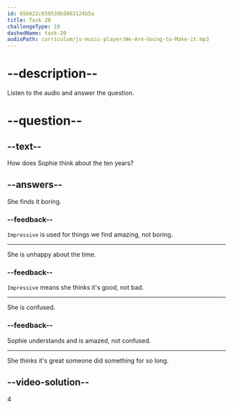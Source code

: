 ```yaml
---
id: 65b622c659539b5863124b5a
title: Task 20
challengeType: 19
dashedName: task-20
audioPath: curriculum/js-music-player/We-Are-Going-to-Make-it.mp3
---
```


<!--
AUDIO REFERENCE: 
Bob: She's been working with tech companies for about ten years.
Sophie: Ten years? That's impressive!
-->

# --description--

Listen to the audio and answer the question.

# --question--

## --text--

How does Sophie think about the ten years?

## --answers--

She finds it boring.

### --feedback--

`Impressive` is used for things we find amazing, not boring.

---

She is unhappy about the time.

### --feedback--

`Impressive` means she thinks it's good, not bad.

---

She is confused.

### --feedback--

Sophie understands and is amazed, not confused.

---

She thinks it's great someone did something for so long.

## --video-solution--

4
